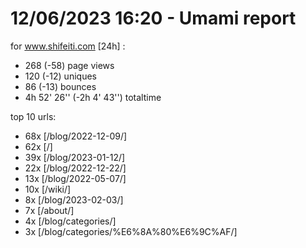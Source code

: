 # 12/06/2023 16:20 - Umami report
for www.shifeiti.com [24h] :

 - 268 (-58) page views
 - 120 (-12) uniques
 - 86 (-13) bounces
 - 4h 52' 26'' (-2h 4' 43'') totaltime


top 10 urls:
 - 68x [/blog/2022-12-09/]
 - 62x [/]
 - 39x [/blog/2023-01-12/]
 - 22x [/blog/2022-12-22/]
 - 13x [/blog/2022-05-07/]
 - 10x [/wiki/]
 - 8x [/blog/2023-02-03/]
 - 7x [/about/]
 - 4x [/blog/categories/]
 - 3x [/blog/categories/%E6%8A%80%E6%9C%AF/]



